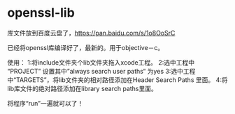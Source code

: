 # openssl-lib

库文件放到百度云盘了，https://pan.baidu.com/s/1o8OoSrC

已经将openssl库编译好了，最新的。用于objective－c。

使用：
1:将include文件夹个lib文件夹拖入xcode工程。
2:选中工程中 “PROJECT” 设置其中”always search user paths“ 为yes
3:选中工程中“TARGETS”，将lib文件夹的相对路径添加在Header Search Paths 里面。
4:将lib库文件的绝对路径添加在library search paths里面。

将程序“run”一遍就可以了！
